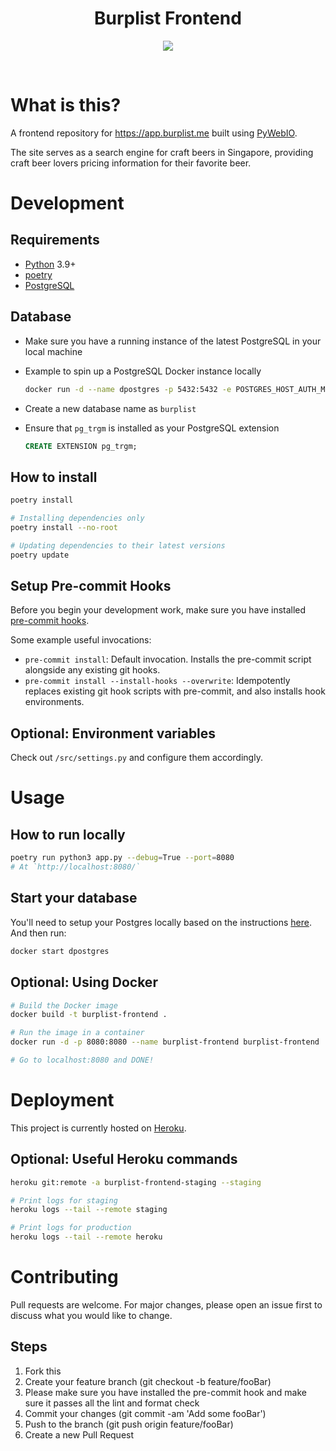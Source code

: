 <h1 align="center"><strong>Burplist Frontend</strong></h1>

<p align="center">
  <img width=auto height=auto src="https://media.giphy.com/media/DGWAx8d3IkICs/giphy.gif">
</p>
<br />

# What is this?

A frontend repository for https://app.burplist.me built using [PyWebIO](https://github.com/pywebio/PyWebIO).

The site serves as a search engine for craft beers in Singapore, providing craft beer lovers pricing information for their favorite beer.

# Development

## Requirements

- [Python](https://www.python.org/) 3.9+
- [poetry](https://python-poetry.org/docs/)
- [PostgreSQL](https://www.postgresql.org/)

## Database

- Make sure you have a running instance of the latest PostgreSQL in your local machine
- Example to spin up a PostgreSQL Docker instance locally

  ```sh
  docker run -d --name dpostgres -p 5432:5432 -e POSTGRES_HOST_AUTH_METHOD=trust postgres:latest
  ```

- Create a new database name as `burplist`
- Ensure that `pg_trgm` is installed as your PostgreSQL extension

  ```sql
  CREATE EXTENSION pg_trgm;
  ```

## How to install

```sh
poetry install

# Installing dependencies only
poetry install --no-root

# Updating dependencies to their latest versions
poetry update
```

## Setup Pre-commit Hooks

Before you begin your development work, make sure you have installed [pre-commit hooks](https://pre-commit.com/index.html#installation).

Some example useful invocations:

- `pre-commit install`: Default invocation. Installs the pre-commit script alongside any existing git hooks.
- `pre-commit install --install-hooks --overwrite`: Idempotently replaces existing git hook scripts with pre-commit, and also installs hook environments.

## Optional: Environment variables

Check out `/src/settings.py` and configure them accordingly.

# Usage

## How to run locally

```sh
poetry run python3 app.py --debug=True --port=8080
# At `http://localhost:8080/`
```

## Start your database

You'll need to setup your Postgres locally based on the instructions [here](https://github.com/ngshiheng/burplist/#database). And then run:

```sh
docker start dpostgres
```

## Optional: Using Docker

```sh
# Build the Docker image
docker build -t burplist-frontend .

# Run the image in a container
docker run -d -p 8080:8080 --name burplist-frontend burplist-frontend

# Go to localhost:8080 and DONE!
```

# Deployment

This project is currently hosted on [Heroku](https://www.heroku.com/).

## Optional: Useful Heroku commands

```sh
heroku git:remote -a burplist-frontend-staging --staging

# Print logs for staging
heroku logs --tail --remote staging

# Print logs for production
heroku logs --tail --remote heroku
```

# Contributing

Pull requests are welcome. For major changes, please open an issue first to discuss what you would like to change.

## Steps

1. Fork this
2. Create your feature branch (git checkout -b feature/fooBar)
3. Please make sure you have installed the pre-commit hook and make sure it passes all the lint and format check
4. Commit your changes (git commit -am 'Add some fooBar')
5. Push to the branch (git push origin feature/fooBar)
6. Create a new Pull Request
